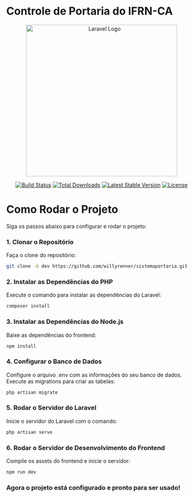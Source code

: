 # Controle de Portaria do IFRN-CA

<p align="center"><a href="https://laravel.com" target="_blank"><img src="https://raw.githubusercontent.com/laravel/art/master/logo-lockup/5%20SVG/2%20CMYK/1%20Full%20Color/laravel-logolockup-cmyk-red.svg" width="400" alt="Laravel Logo"></a></p>

<p align="center">
<a href="https://github.com/laravel/framework/actions"><img src="https://github.com/laravel/framework/workflows/tests/badge.svg" alt="Build Status"></a>
<a href="https://packagist.org/packages/laravel/framework"><img src="https://img.shields.io/packagist/dt/laravel/framework" alt="Total Downloads"></a>
<a href="https://packagist.org/packages/laravel/framework"><img src="https://img.shields.io/packagist/v/laravel/framework" alt="Latest Stable Version"></a>
<a href="https://packagist.org/packages/laravel/framework"><img src="https://img.shields.io/packagist/l/laravel/framework" alt="License"></a>
</p>

# Como Rodar o Projeto

Siga os passos abaixo para configurar e rodar o projeto:

### 1. Clonar o Repositório
Faça o clone do repositório:

```bash
git clone -b dev https://github.com/willyrenner/sistemaportaria.git
```
### 2. Instalar as Dependências do PHP
Execute o comando para instalar as dependências do Laravel:

```bash
composer install
```
### 3. Instalar as Dependências do Node.js
Baixe as dependências do frontend:

```bash
npm install
```

### 4. Configurar o Banco de Dados
Configure o arquivo .env com as informações do seu banco de dados.
Execute as migrations para criar as tabelas:

```bash
php artisan migrate
```
### 5. Rodar o Servidor do Laravel
Inicie o servidor do Laravel com o comando:

```bash
php artisan serve
```
### 6. Rodar o Servidor de Desenvolvimento do Frontend
Compile os assets do frontend e inicie o servidor:

```bash
npm run dev
```

### Agora o projeto está configurado e pronto para ser usado!
